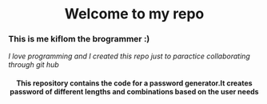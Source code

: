 <h1 align="center">Welcome to my repo</h1>
<h3>This is me kiflom the brogrammer :)</h3>
<i> I love programming and I created this repo just to paractice collaborating through git hub </i>
<h4 align="center"> This repository contains the code for a password generator.It creates password of different lengths and combinations based on the user needs 
</h4>
